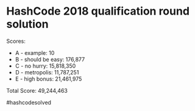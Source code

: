 # HashCode 2018 qualification round solution

Scores:
* A - example: 10
* B - should be easy: 176,877
* C - no hurry: 15,818,350
* D - metropolis: 11,787,251
* E - high bonus: 21,461,975

Total Score: 49,244,463

#hashcodesolved
